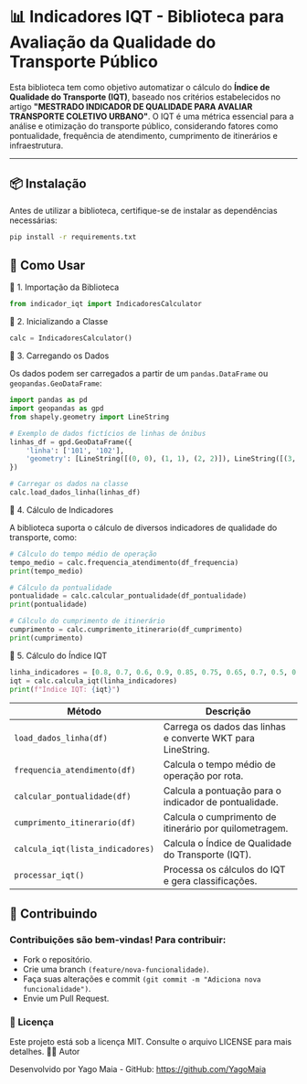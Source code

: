 # 📊 Indicadores IQT - Biblioteca para Avaliação da Qualidade do Transporte Público

Esta biblioteca tem como objetivo automatizar o cálculo do **Índice de Qualidade do Transporte (IQT)**, baseado nos critérios estabelecidos no artigo **"MESTRADO INDICADOR DE QUALIDADE PARA AVALIAR TRANSPORTE COLETIVO URBANO"**. O IQT é uma métrica essencial para a análise e otimização do transporte público, considerando fatores como pontualidade, frequência de atendimento, cumprimento de itinerários e infraestrutura.

---

## 📦 **Instalação**

Antes de utilizar a biblioteca, certifique-se de instalar as dependências necessárias:

```bash
pip install -r requirements.txt
```
## 🚀 Como Usar
🔹 1. Importação da Biblioteca

```python
from indicador_iqt import IndicadoresCalculator
```

🔹 2. Inicializando a Classe
```python
calc = IndicadoresCalculator()
```

🔹 3. Carregando os Dados

Os dados podem ser carregados a partir de um `pandas.DataFrame` ou `geopandas.GeoDataFrame`:
```python
import pandas as pd
import geopandas as gpd
from shapely.geometry import LineString

# Exemplo de dados fictícios de linhas de ônibus
linhas_df = gpd.GeoDataFrame({
    'linha': ['101', '102'],
    'geometry': [LineString([(0, 0), (1, 1), (2, 2)]), LineString([(3, 3), (4, 4), (5, 5)])]
})

# Carregar os dados na classe
calc.load_dados_linha(linhas_df)
```

🔹 4. Cálculo de Indicadores

A biblioteca suporta o cálculo de diversos indicadores de qualidade do transporte, como:

```python
# Cálculo do tempo médio de operação
tempo_medio = calc.frequencia_atendimento(df_frequencia)
print(tempo_medio)

# Cálculo da pontualidade
pontualidade = calc.calcular_pontualidade(df_pontualidade)
print(pontualidade)

# Cálculo do cumprimento de itinerário
cumprimento = calc.cumprimento_itinerario(df_cumprimento)
print(cumprimento)
```

🔹 5. Cálculo do Índice IQT
```python
linha_indicadores = [0.8, 0.7, 0.6, 0.9, 0.85, 0.75, 0.65, 0.7, 0.5, 0.6]
iqt = calc.calcula_iqt(linha_indicadores)
print(f"Índice IQT: {iqt}")
```

| Método | Descrição |
| ---    | ---       |
| `load_dados_linha(df)` | Carrega os dados das linhas e converte WKT para LineString. |
| `frequencia_atendimento(df)` | Calcula o tempo médio de operação por rota. |
| `calcular_pontualidade(df)` | Calcula a pontuação para o indicador de pontualidade. |
| `cumprimento_itinerario(df)` | Calcula o cumprimento de itinerário por quilometragem. |
| `calcula_iqt(lista_indicadores)` | Calcula o Índice de Qualidade do Transporte (IQT). |
| `processar_iqt()` | Processa os cálculos do IQT e gera classificações. |

## 🤝 Contribuindo

### Contribuições são bem-vindas! Para contribuir:

- Fork o repositório.
- Crie uma branch `(feature/nova-funcionalidade)`.
- Faça suas alterações e commit `(git commit -m "Adiciona nova funcionalidade")`.
- Envie um Pull Request.

### 📜 Licença

Este projeto está sob a licença MIT. Consulte o arquivo LICENSE para mais detalhes.
👨‍💻 Autor

Desenvolvido por Yago Maia - GitHub: https://github.com/YagoMaia